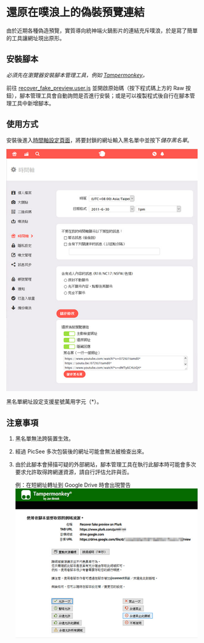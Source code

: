 # 還原在噗浪上的偽裝預覽連結

由於近期各種偽造預覽，實質導向統神端火鍋影片的連結充斥噗浪，於是寫了簡單的工具讓網址現出原形。

## 安裝腳本

*必須先在瀏覽器安裝腳本管理工具，例如 [Tampermonkey](https://www.tampermonkey.net/)。*

前往 [recover_fake_preview.user.js](./recover_fake_preview.user.js) 並開啟原始碼（按下程式碼上方的 Raw 按鈕），腳本管理工具會自動詢問是否進行安裝；或是可以複製程式後自行在腳本管理工具中新增腳本。

## 使用方式

安裝後進入[時間軸設定頁面](https://www.plurk.com/settings/timeline)，將要封鎖的網址輸入黑名單中並按下*儲存黑名單*。

![時間軸設定頁面](./setting.jpg)

黑名單網址設定支援星號萬用字元（*）。

## 注意事項

1. 黑名單無法跨裝置生效。
2. 經過 PicSee 多次包裝後的網址可能會無法被檢查出來。
3. 由於此腳本會掃描可疑的外部網站，腳本管理工具在執行此腳本時可能會多次要求允許取得跨網運資源，請自行評估允許與否。

    例：在短網址轉址到 Google Drive 時會出現警告
    ![cor request alert](./cor_alert.jpg)

